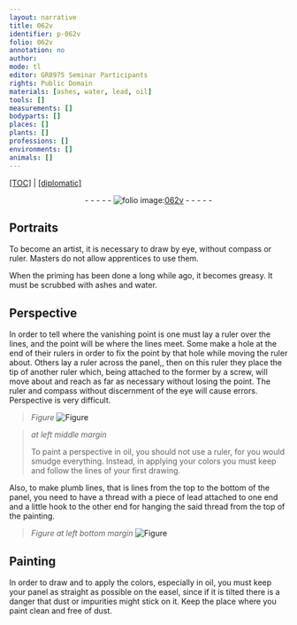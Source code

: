 ```yaml
---
layout: narrative
title: 062v
identifier: p-062v
folio: 062v
annotation: no
author:
mode: tl
editor: GR8975 Seminar Participants
rights: Public Domain
materials: [ashes, water, lead, oil]
tools: []
measurements: []
bodyparts: []
places: []
plants: []
professions: []
environments: []
animals: []
---
```


<p><a href="{{ site.baseurl }}/translation/">[TOC]</a> | <a href="{{ site.baseurl }}/texts/p-062v_tc/" target="_blank">[diplomatic]</a></p><div class="folio" align="center">- - - - - <a href="http://gallica.bnf.fr/ark:/12148/btv1b9059316c/f130.item" target="_blank"><img src="https://cu-mkp.github.io/2017-workshop-edition/assets/photo-icon.png" alt="folio image: " style="display:inline-block; margin-bottom:-3px;"/>062v</a> - - - - - </div>  
  

## Portraits

 
To become an artist, it is necessary to draw by eye, without compass or ruler. Masters do not allow apprentices to use them.
 
When the priming has been done a long while ago, it becomes greasy. It must be scrubbed with <span class="m">ashes</span> and <span class="m">water</span>.
 
 
  

## Perspective

 
In order to tell where the <span class="sup">vanishing</span> point is one must lay a ruler over the lines, and the point will be where the lines meet. Some make a hole at the end of their rulers in order to fix the point by that hole while moving the ruler about. Others lay a ruler across the panel,, then on this ruler they place the tip of another ruler which, being attached to the former by a screw, will move about and reach as far as necessary without losing the point. The ruler and compass without discernment of the eye will cause errors. Perspective is very difficult.
 
> *Figure*
> <a href="https://drive.google.com/open?id=0B9-oNrvWdlO5ZkRNOG9hZmpMT2M" target="_blank"><img src="https://cu-mkp.github.io/GR8975-edition/assets/photo-icon.png" alt="Figure" style="display:inline-block; margin-bottom:-3px;"/></a>
 
> *at left middle margin*
> 
> 
>   To paint a perspective in oil, you should not use a ruler, for you would smudge everything. Instead, in applying your colors you must keep and follow the lines of your first drawing.
 
 
  
Also, to make plumb lines, that is lines from the top to the bottom of the panel, you need to have a thread with a piece of <span class="m">lead</span> attached to one end and a little hook to the other end for hanging the said thread from the top of the painting.
 
 
> *Figure*
> *at left bottom margin*
> <a href="https://drive.google.com/open?id=0B9-oNrvWdlO5X0hKa0FueWdjMFk" target="_blank"><img src="https://cu-mkp.github.io/GR8975-edition/assets/photo-icon.png" alt="Figure" style="display:inline-block; margin-bottom:-3px;"/></a>
 
  

## Painting

 
In order to draw and to apply the colors, especially in <span class="m">oil</span>, you must keep your panel as straight as possible on the easel, since if it is tilted there is a danger that dust or impurities might stick on it. Keep the place where you paint clean and free of dust.
 
